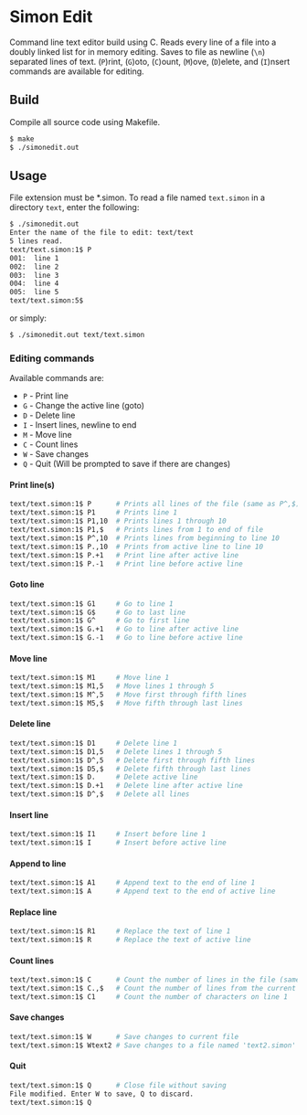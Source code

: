 # Simon Edit

Command line text editor build using C. Reads every line of a file into a doubly linked list for in memory editing. Saves to file as newline (`\n`) separated lines of text. (`P`)rint, (`G`)oto, (`C`)ount, (`M`)ove, (`D`)elete, and (`I`)nsert commands are available for editing. 

## Build

Compile all source code using Makefile.

```bash
$ make
$ ./simonedit.out
```

## Usage

File extension must be *.simon. To read a file named `text.simon` in a directory `text`, enter the following:

```bash
$ ./simonedit.out 
Enter the name of the file to edit: text/text
5 lines read.
text/text.simon:1$ P
001:  line 1
002:  line 2
003:  line 3
004:  line 4
005:  line 5
text/text.simon:5$ 
```

or simply:

```bash
$ ./simonedit.out text/text.simon
```

### Editing commands

Available commands are:

- `P` - Print line
- `G` - Change the active line (goto)
- `D` - Delete line
- `I` - Insert lines, newline to end
- `M` - Move line
- `C` - Count lines
- `W` - Save changes
- `Q` - Quit (Will be prompted to save if there are changes)

#### Print line(s)

```bash
text/text.simon:1$ P      # Prints all lines of the file (same as P^,$)
text/text.simon:1$ P1     # Prints line 1
text/text.simon:1$ P1,10  # Prints lines 1 through 10
text/text.simon:1$ P1,$   # Prints lines from 1 to end of file
text/text.simon:1$ P^,10  # Prints lines from beginning to line 10
text/text.simon:1$ P.,10  # Prints from active line to line 10
text/text.simon:1$ P.+1   # Print line after active line
text/text.simon:1$ P.-1   # Print line before active line
```

#### Goto line

```bash
text/text.simon:1$ G1     # Go to line 1
text/text.simon:1$ G$     # Go to last line
text/text.simon:1$ G^     # Go to first line
text/text.simon:1$ G.+1   # Go to line after active line
text/text.simon:1$ G.-1   # Go to line before active line
```

#### Move line

```bash
text/text.simon:1$ M1     # Move line 1
text/text.simon:1$ M1,5   # Move lines 1 through 5
text/text.simon:1$ M^,5   # Move first through fifth lines
text/text.simon:1$ M5,$   # Move fifth through last lines
```

#### Delete line

```bash
text/text.simon:1$ D1     # Delete line 1
text/text.simon:1$ D1,5   # Delete lines 1 through 5
text/text.simon:1$ D^,5   # Delete first through fifth lines
text/text.simon:1$ D5,$   # Delete fifth through last lines
text/text.simon:1$ D.     # Delete active line
text/text.simon:1$ D.+1   # Delete line after active line
text/text.simon:1$ D^,$   # Delete all lines
```

#### Insert line

```bash
text/text.simon:1$ I1     # Insert before line 1
text/text.simon:1$ I      # Insert before active line
```

#### Append to line

```bash
text/text.simon:1$ A1     # Append text to the end of line 1
text/text.simon:1$ A      # Append text to the end of active line
```

#### Replace line

```bash
text/text.simon:1$ R1     # Replace the text of line 1
text/text.simon:1$ R      # Replace the text of active line
```

#### Count lines

```bash
text/text.simon:1$ C      # Count the number of lines in the file (same as C^,$)
text/text.simon:1$ C.,$   # Count the number of lines from the current line to the last line (inclusive)
text/text.simon:1$ C1     # Count the number of characters on line 1
```

#### Save changes

```bash
text/text.simon:1$ W      # Save changes to current file
text/text.simon:1$ Wtext2 # Save changes to a file named 'text2.simon'
```

#### Quit

```bash
text/text.simon:1$ Q      # Close file without saving
File modified. Enter W to save, Q to discard.
text/text.simon:1$ Q
```
